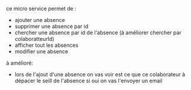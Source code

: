 ce micro service permet de : 
 * ajouter une absence
 * supprimer une absence par id
 * chercher une absence par id de l'absence (à améliorer chercher par colaboratteurId)
 * afficher tout les absences
 * modifier une absence


à amélioré:
 * lors de l'ajout d'une absence on vas voir est ce que ce colaborateur à dépacer le seill de l'absence si oui on vas l'envoyer un email
